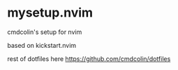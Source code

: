 # mysetup.nvim

cmdcolin's setup for nvim

based on kickstart.nvim

rest of dotfiles here https://github.com/cmdcolin/dotfiles
